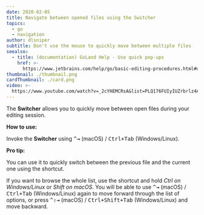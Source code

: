 ```yaml
---
date: 2020-02-05
title: Navigate between opened files using the Switcher
topics:
  - go
  - navigation
author: dlsniper
subtitle: Don't use the mouse to quickly move between multiple files
seealso:
  - title: (documentation) GoLand Help - Use quick pop-ups
    href: >-
      https://www.jetbrains.com/help/go/basic-editing-procedures.html#quick_popups
thumbnail: ./thumbnail.png
cardThumbnail: ./card.png
video: >-
  https://www.youtube.com/watch?v=_2cYHEMCRsA&list=PLQ176FUIyIUZrbrlz4AY1V8VzBJKZyVlW&index=82
---
```


The **Switcher** allows you to quickly move between open files during your editing session.

**How to use:**

Invoke the **Switcher** using <kbd>^⇥</kbd> (macOS) / <kbd>Ctrl+Tab</kbd> (Windows/Linux).

**Pro tip:**

You can use it to quickly switch between the previous file and the current one using the shortcut.

If you want to browse the whole list, use the shortcut and hold _Ctrl on Windows/Linux_ or _Shift on macOS_.
You will be able to use <kbd>^⇥</kbd> (macOS) / <kbd>Ctrl+Tab</kbd> (Windows/Linux) again to move forward through the list of options, or press <kbd>^⇧⇥</kbd> (macOS) / <kbd>Ctrl+Shift+Tab</kbd> (Windows/Linux) and move backward.
